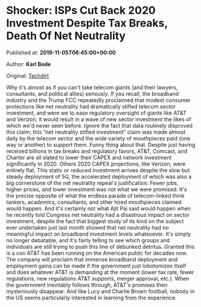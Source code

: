 
# Shocker: ISPs Cut Back 2020 Investment Despite Tax Breaks, Death Of Net Neutrality

Published at: **2019-11-05T06:45:00+00:00**

Author: **Karl Bode**

Original: [Techdirt](https://www.techdirt.com/articles/20191030/14275843294/shocker-isps-cut-back-2020-investment-despite-tax-breaks-death-net-neutrality.shtml)

Why it's almost as if you can't take telecom giants (and their lawyers, consultants, and political allies) seriously.
If you recall, the broadband industry and the Trump FCC repeatedly proclaimed that modest consumer protections like net neutrality had dramatically stifled telecom sector investment, and were we to ease regulatory oversight of giants like AT&T and Verizon, it would result in a wave of new sector investment the likes of which we'd never seen before. Ignore the fact that data routinely disproved this claim; this "net neutrality stifled investment" claim was made almost daily by the telecom sector and the wide variety of mouthpieces paid (one way or another) to support them.
Funny thing about that. Despite just having received billions in tax breaks and regulatory favors, AT&T, Comcast, and Charter are all slated to lower their CAPEX and network investment significantly in 2020. Others 2020 CAPEX projections, like Verizon, were entirely flat. This static or reduced investment arrives despite the slow but steady deployment of 5G, the accelerated deployment of which was also a big cornerstone of the net neutrality repeal's justification:
Fewer jobs, higher prices, and lower investment was not what we were promised. It's the precise opposite of what the endless parade of telecom-linked think tankers, academics, consultants, and other hired mouthpieces claimed would happen. And it's certainly not what Ajit Pai said would happen when he recently told Congress net neutrality had a disastrous impact on sector investment, despite the fact that biggest study of its kind on the subject ever undertaken just last month showed that net neutrality had no meaningful impact on broadband investment levels whatsoever.
It's simply no longer debatable, and it's fairly telling to see which groups and individuals are still trying to push this line of debunked detritus.
Granted this is a con AT&T has been running on the American public for decades now. The company will proclaim that immense broadband deployment and employment gains can be made if the government just lobotomizes itself and does whatever AT&T is demanding at the moment (lower tax rate, fewer regulations, new regulations AT&T supports, merger approval, etc.). When the government inevitably follows through, AT&T's promises then mysteriously disappear. And like Lucy and Charlie Brown football, nobody in the US seems particularly interested in learning from the experience.
